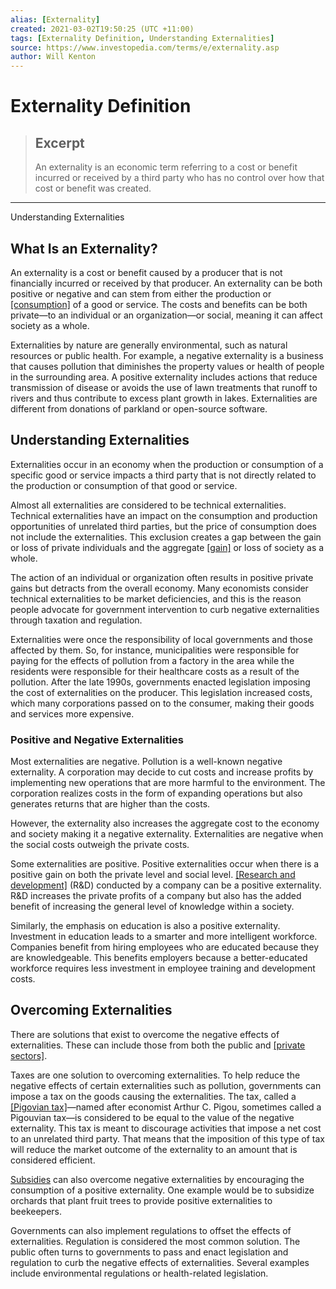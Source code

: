 ```yaml
---
alias: [Externality]
created: 2021-03-02T19:50:25 (UTC +11:00)
tags: [Externality Definition, Understanding Externalities]
source: https://www.investopedia.com/terms/e/externality.asp
author: Will Kenton
---
```


# Externality Definition

> ## Excerpt
> An externality is an economic term referring to a cost or benefit incurred or received by a third party who has no control over how that cost or benefit was created.

---

Understanding Externalities
## What Is an Externality?

An externality is a cost or benefit caused by a producer that is not financially incurred or received by that producer. An externality can be both positive or negative and can stem from either the production or [[consumption]](https://www.investopedia.com/ask/answers/061615/what-difference-between-induced-consumption-and-autonomous-consumption.asp) of a good or service. The costs and benefits can be both private—to an individual or an organization—or social, meaning it can affect society as a whole.

Externalities by nature are generally environmental, such as natural resources or public health. For example, a negative externality is a business that causes pollution that diminishes the property values or health of people in the surrounding area. A positive externality includes actions that reduce transmission of disease or avoids the use of lawn treatments that runoff to rivers and thus contribute to excess plant growth in lakes. Externalities are different from donations of parkland or open-source software.

## Understanding Externalities

Externalities occur in an economy when the production or consumption of a specific good or service impacts a third party that is not directly related to the production or consumption of that good or service.

Almost all externalities are considered to be technical externalities. Technical externalities have an impact on the consumption and production opportunities of unrelated third parties, but the price of consumption does not include the externalities. This exclusion creates a gap between the gain or loss of private individuals and the aggregate [[gain]](https://www.investopedia.com/terms/g/gain.asp) or loss of society as a whole.

The action of an individual or organization often results in positive private gains but detracts from the overall economy. Many economists consider technical externalities to be market deficiencies, and this is the reason people advocate for government intervention to curb negative externalities through taxation and regulation.

Externalities were once the responsibility of local governments and those affected by them. So, for instance, municipalities were responsible for paying for the effects of pollution from a factory in the area while the residents were responsible for their healthcare costs as a result of the pollution. After the late 1990s, governments enacted legislation imposing the cost of externalities on the producer. This legislation increased costs, which many corporations passed on to the consumer, making their goods and services more expensive.

### Positive and Negative Externalities

Most externalities are negative. Pollution is a well-known negative externality. A corporation may decide to cut costs and increase profits by implementing new operations that are more harmful to the environment. The corporation realizes costs in the form of expanding operations but also generates returns that are higher than the costs.

However, the externality also increases the aggregate cost to the economy and society making it a negative externality. Externalities are negative when the social costs outweigh the private costs.

Some externalities are positive. Positive externalities occur when there is a positive gain on both the private level and social level. [[Research and development]](https://www.investopedia.com/terms/r/randd.asp) (R&D) conducted by a company can be a positive externality. R&D increases the private profits of a company but also has the added benefit of increasing the general level of knowledge within a society.

Similarly, the emphasis on education is also a positive externality. Investment in education leads to a smarter and more intelligent workforce. Companies benefit from hiring employees who are educated because they are knowledgeable. This benefits employers because a better-educated workforce requires less investment in employee training and development costs.

## Overcoming Externalities

There are solutions that exist to overcome the negative effects of externalities. These can include those from both the public and [[private sectors]](https://www.investopedia.com/terms/p/private-sector.asp).

Taxes are one solution to overcoming externalities. To help reduce the negative effects of certain externalities such as pollution, governments can impose a tax on the goods causing the externalities. The tax, called a [[Pigovian tax]](https://www.investopedia.com/terms/p/pigoviantax.asp)—named after economist Arthur C. Pigou, sometimes called a Pigouvian tax—is considered to be equal to the value of the negative externality. This tax is meant to discourage activities that impose a net cost to an unrelated third party. That means that the imposition of this type of tax will reduce the market outcome of the externality to an amount that is considered efficient.

[Subsidies](https://www.investopedia.com/terms/s/subsidy.asp) can also overcome negative externalities by encouraging the consumption of a positive externality. One example would be to subsidize orchards that plant fruit trees to provide positive externalities to beekeepers.

Governments can also implement regulations to offset the effects of externalities. Regulation is considered the most common solution. The public often turns to governments to pass and enact legislation and regulation to curb the negative effects of externalities. Several examples include environmental regulations or health-related legislation.

